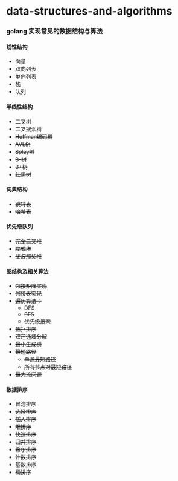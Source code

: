 # data-structures-and-algorithms

### golang 实现常见的数据结构与算法

#### 线性结构

* 向量
* 双向列表
* 单向列表
* 栈
* 队列

#### 半线性结构

* 二叉树
* 二叉搜索树
* ~~Huffman编码树~~
* ~~AVL树~~
* ~~Splay树~~
* ~~B-树~~
* ~~B+树~~
* ~~红黑树~~

#### 词典结构

* ~~跳转表~~
* ~~哈希表~~

#### 优先级队列

* ~~完全二叉堆~~
* ~~左式堆~~
* ~~斐波那契堆~~

#### 图结构及相关算法

* ~~邻接矩阵实现~~
* ~~邻接表实现~~
* ~~遍历算法：~~
    * ~~DFS~~
    * ~~BFS~~
    * ~~优先级搜索~~
* ~~拓扑排序~~
* ~~双还通域分解~~
* ~~最小生成树~~
* ~~最短路径~~
    * ~~单源最短路径~~
    * ~~所有节点对最短路径~~
* ~~最大流问题~~

#### 数据排序

* 冒泡排序
* ~~选择排序~~
* ~~插入排序~~
* ~~堆排序~~
* ~~快速排序~~
* ~~归并排序~~
* ~~希尔排序~~
* ~~计数排序~~
* ~~基数排序~~
* ~~桶排序~~
